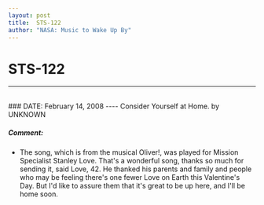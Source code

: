 ```yaml
---
layout: post
title:  STS-122
author: "NASA: Music to Wake Up By"
---
```


# STS-122
----
<br/>
### DATE: February 14, 2008
----
Consider Yourself at Home. by UNKNOWN

##### Comment:
* The song, which is from the musical Oliver!, was played for Mission Specialist Stanley Love. That's a wonderful song, thanks so much for sending it, said Love, 42. He thanked his parents and family and people who may be feeling there's one fewer Love on Earth this Valentine's Day. But I'd like to assure them that it's great to be up here, and I'll be home soon.
